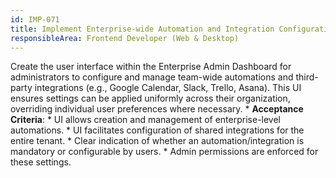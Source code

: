 ```yaml
---
id: IMP-071
title: Implement Enterprise-wide Automation and Integration Configuration UI
responsibleArea: Frontend Developer (Web & Desktop)
---
```

Create the user interface within the Enterprise Admin Dashboard for administrators to configure and manage team-wide automations and third-party integrations (e.g., Google Calendar, Slack, Trello, Asana). This UI ensures settings can be applied uniformly across their organization, overriding individual user preferences where necessary.    *   **Acceptance Criteria**:
    *   UI allows creation and management of enterprise-level automations.
    *   UI facilitates configuration of shared integrations for the entire tenant.
    *   Clear indication of whether an automation/integration is mandatory or configurable by users.
    *   Admin permissions are enforced for these settings.